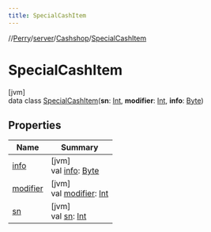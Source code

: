 ```yaml
---
title: SpecialCashItem
---
```

//[Perry](../../../../index.html)/[server](../../index.html)/[Cashshop](../index.html)/[SpecialCashItem](index.html)



# SpecialCashItem



[jvm]\
data class [SpecialCashItem](index.html)(**sn**: [Int](https://kotlinlang.org/api/latest/jvm/stdlib/kotlin/-int/index.html), **modifier**: [Int](https://kotlinlang.org/api/latest/jvm/stdlib/kotlin/-int/index.html), **info**: [Byte](https://kotlinlang.org/api/latest/jvm/stdlib/kotlin/-byte/index.html))



## Properties


| Name | Summary |
|---|---|
| [info](info.html) | [jvm]<br>val [info](info.html): [Byte](https://kotlinlang.org/api/latest/jvm/stdlib/kotlin/-byte/index.html) |
| [modifier](modifier.html) | [jvm]<br>val [modifier](modifier.html): [Int](https://kotlinlang.org/api/latest/jvm/stdlib/kotlin/-int/index.html) |
| [sn](sn.html) | [jvm]<br>val [sn](sn.html): [Int](https://kotlinlang.org/api/latest/jvm/stdlib/kotlin/-int/index.html) |

